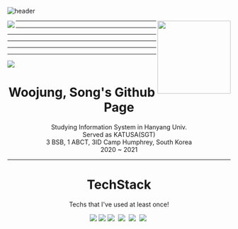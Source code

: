 ![header](https://capsule-render.vercel.app/api?type=waving&color=gradient&height=300&section=header&text=Welcome&fontSize=90&animation=fadeIn&fontcolor=auto)

<img align='right' src="https://github-readme-stats.vercel.app/api?username=opusdeisong" height="165">    

<img align='left' src="http://mazassumnida.wtf/api/v2/generate_badge?boj=opusdeisong">

***
***
***
***
***
***
<img align='center' src="https://github-readme-stats.vercel.app/api/top-langs/?username=opusdeisong&layout=Demo&theme=dracula)">

  
  
<div align="center">   
  
Woojung, Song's Github Page   
===========================  
  
  Studying Information System in Hanyang Univ.  
  Served as KATUSA(SGT)  
  3 BSB, 1 ABCT, 3ID Camp Humphrey, South Korea  
  2020 ~ 2021 
  - - -
  TechStack
  =========
  Techs that I've used at least once!  
  
  <img src="https://img.shields.io/badge/Python-3766AB?style=flat-square&logo=Python&logoColor=white"/> 
  <img src="https://img.shields.io/badge/C-A8B9CC?style=flat-square&logo=C&logoColor=white"/>
  <img src="https://img.shields.io/badge/JavaScript-F7DF1E?style=flat-square&logo=JavaScript&logoColor=white"/></a>&nbsp 
  <img src="https://img.shields.io/badge/ProcessingFoundation-006699?style=flat-square&logo=ProcessingFoundation&logoColor=white"/></a>&nbsp 
  <img src="https://img.shields.io/badge/Markdown-000000?style=flat-square&logo=Markdown&logoColor=white"/></a>&nbsp 
  <img src="https://img.shields.io/badge/HTML5-E34F26?style=flat-square&logo=HTML5&logoColor=white"/></a>&nbsp 
</div>
  
  
